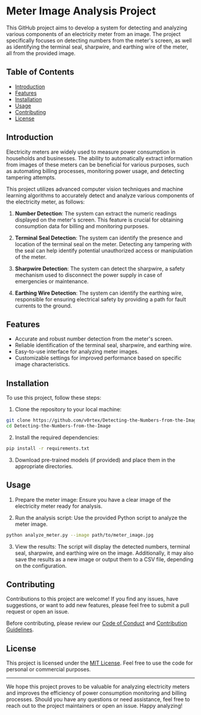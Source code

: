 # Meter Image Analysis Project



This GitHub project aims to develop a system for detecting and analyzing various components of an electricity meter from an image. The project specifically focuses on detecting numbers from the meter's screen, as well as identifying the terminal seal, sharpwire, and earthing wire of the meter, all from the provided image.

## Table of Contents

- [Introduction](#introduction)
- [Features](#features)
- [Installation](#installation)
- [Usage](#usage)
- [Contributing](#contributing)
- [License](#license)

## Introduction

Electricity meters are widely used to measure power consumption in households and businesses. The ability to automatically extract information from images of these meters can be beneficial for various purposes, such as automating billing processes, monitoring power usage, and detecting tampering attempts.

This project utilizes advanced computer vision techniques and machine learning algorithms to accurately detect and analyze various components of the electricity meter, as follows:

1. **Number Detection**: The system can extract the numeric readings displayed on the meter's screen. This feature is crucial for obtaining consumption data for billing and monitoring purposes.

2. **Terminal Seal Detection**: The system can identify the presence and location of the terminal seal on the meter. Detecting any tampering with the seal can help identify potential unauthorized access or manipulation of the meter.

3. **Sharpwire Detection**: The system can detect the sharpwire, a safety mechanism used to disconnect the power supply in case of emergencies or maintenance.

4. **Earthing Wire Detection**: The system can identify the earthing wire, responsible for ensuring electrical safety by providing a path for fault currents to the ground.

## Features

- Accurate and robust number detection from the meter's screen.
- Reliable identification of the terminal seal, sharpwire, and earthing wire.
- Easy-to-use interface for analyzing meter images.
- Customizable settings for improved performance based on specific image characteristics.

## Installation

To use this project, follow these steps:

1. Clone the repository to your local machine:

```bash
git clone https://github.com/v0rtex/Detecting-the-Numbers-from-the-Image.git
cd Detecting-the-Numbers-from-the-Image
```

2. Install the required dependencies:

```bash
pip install -r requirements.txt
```

3. Download pre-trained models (if provided) and place them in the appropriate directories.

## Usage

1. Prepare the meter image: Ensure you have a clear image of the electricity meter ready for analysis.

2. Run the analysis script: Use the provided Python script to analyze the meter image.

```bash
python analyze_meter.py --image path/to/meter_image.jpg
```

3. View the results: The script will display the detected numbers, terminal seal, sharpwire, and earthing wire on the image. Additionally, it may also save the results as a new image or output them to a CSV file, depending on the configuration.

## Contributing

Contributions to this project are welcome! If you find any issues, have suggestions, or want to add new features, please feel free to submit a pull request or open an issue.

Before contributing, please review our [Code of Conduct](CODE_OF_CONDUCT.md) and [Contribution Guidelines](CONTRIBUTING.md).

## License

This project is licensed under the [MIT License](LICENSE). Feel free to use the code for personal or commercial purposes.

---

We hope this project proves to be valuable for analyzing electricity meters and improves the efficiency of power consumption monitoring and billing processes. Should you have any questions or need assistance, feel free to reach out to the project maintainers or open an issue. Happy analyzing!
